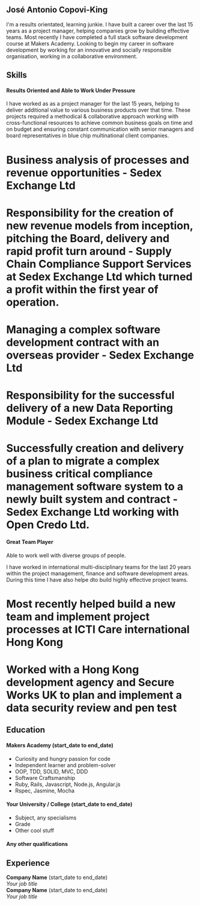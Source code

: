 ## José Antonio Copovi-King

I'm a results orientated, learning junkie. I have built a career over the last 15 years as a project manager, helping companies grow by building effective teams. Most recently I have completed a full stack software development course at Makers Academy. Looking to begin my career in software development by working for an innovative and socially responsible organisation, working in a collaborative environment.

<!-- A sentence about who and what you are. Then a sentence about what you've achieved. And then a sentence about what you're looking for: what you would ideally be doing, with whom and in what environment. -->

## Skills

#### Results Oriented and Able to Work Under Pressure

I have worked as as a project manager for the last 15 years, helping to deliver additional value to various business products over that time. These projects required a methodical & collaborative  approach working with cross-functional resources to achieve common business goals on time and on budget and ensuring constant communication with senior managers and board representatives in blue chip multinational client companies.

# Business analysis of processes and revenue opportunities - Sedex Exchange Ltd

# Responsibility for the creation of new revenue models from inception, pitching the Board, delivery and rapid profit turn around - Supply Chain Compliance Support Services at Sedex Exchange Ltd which turned a profit within the first year of operation.

# Managing a complex software development contract with an overseas provider - Sedex Exchange Ltd

# Responsibility for the successful delivery of a new Data Reporting Module - Sedex Exchange Ltd

# Successfully creation and delivery of a plan to migrate a complex business critical compliance management software system to a newly built system and contract - Sedex Exchange Ltd working with Open Credo Ltd.



#### Great Team Player

Able to work well with diverse groups of people.

I have worked in international multi-disciplinary teams for the last 20 years within the project management, finance and software development areas.  During this time I have also helpe dto build highly effective project teams.

# Most recently helped build a new team and implement project processes at ICTI Care international Hong Kong

# Worked with a Hong Kong development agency and Secure Works UK to plan and implement a data security review and pen test



## Education

#### Makers Academy (start_date to end_date)

- Curiosity and hungry passion for code
- Independent learner and problem-solver
- OOP, TDD, SOLID, MVC, DDD
- Software Craftsmanship
- Ruby, Rails, Javascript, Node.js, Angular.js
- Rspec, Jasmine, Mocha

#### Your University / College (start_date to end_date)

- Subject, any specialisms
- Grade
- Other cool stuff

#### Any other qualifications

## Experience

**Company Name** (start_date to end_date)    
*Your job title*  
**Company Name** (start_date to end_date)   
*Your job title*  

